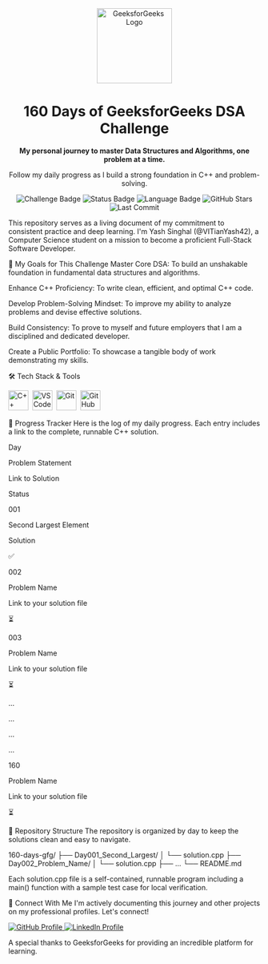 <div align="center">
<img src="https://www.google.com/search?q=https://media.geeksforgeeks.org/gfg-gg-logo.svg" alt="GeeksforGeeks Logo" width="150"/>
<h1 align="center">160 Days of GeeksforGeeks DSA Challenge</h1>
<p align="center">
<strong>My personal journey to master Data Structures and Algorithms, one problem at a time.</strong>
</p>
<p align="center">
Follow my daily progress as I build a strong foundation in C++ and problem-solving.
</p>
</div>

<p align="center">
<!-- Status Badges -->
<img src="https://www.google.com/search?q=https://img.shields.io/badge/Challenge-160--Days--GFG-orange%3Fstyle%3Dfor-the-badge" alt="Challenge Badge"/>
<img src="https://www.google.com/search?q=https://img.shields.io/badge/Status-In%2520Progress-yellow%3Fstyle%3Dfor-the-badge" alt="Status Badge"/>
<img src="https://www.google.com/search?q=https://img.shields.io/badge/Language-C%252B%252B-blue%3Fstyle%3Dfor-the-badge%26logo%3Dcplusplus%26logoColor%3Dwhite" alt="Language Badge"/>
<!-- GitHub Stats -->
<img src="https://www.google.com/search?q=https://img.shields.io/github/stars/VITianYash42/160-days-gfg%3Fstyle%3Dfor-the-badge%26logo%3Dgithub%26label%3DStars" alt="GitHub Stars"/>
<img src="https://www.google.com/search?q=https://img.shields.io/github/last-commit/VITianYash42/160-days-gfg%3Fstyle%3Dfor-the-badge%26logo%3Dgithub%26label%3DLast%2520Commit" alt="Last Commit"/>
</p>

This repository serves as a living document of my commitment to consistent practice and deep learning. I'm Yash Singhal (@VITianYash42), a Computer Science student on a mission to become a proficient Full-Stack Software Developer.

🎯 My Goals for This Challenge
Master Core DSA: To build an unshakable foundation in fundamental data structures and algorithms.

Enhance C++ Proficiency: To write clean, efficient, and optimal C++ code.

Develop Problem-Solving Mindset: To improve my ability to analyze problems and devise effective solutions.

Build Consistency: To prove to myself and future employers that I am a disciplined and dedicated developer.

Create a Public Portfolio: To showcase a tangible body of work demonstrating my skills.

🛠️ Tech Stack & Tools
<p align="left">
<img src="https://www.google.com/search?q=https://raw.githubusercontent.com/devicons/devicon/master/icons/cplusplus/cplusplus-original.svg" alt="C++" width="40" height="40"/>&nbsp;
<img src="https://www.google.com/search?q=https://raw.githubusercontent.com/devicons/devicon/master/icons/vscode/vscode-original.svg" alt="VS Code" width="40" height="40"/>&nbsp;
<img src="https://www.google.com/search?q=https://raw.githubusercontent.com/devicons/devicon/master/icons/git/git-original.svg" alt="Git" width="40" height="40"/>&nbsp;
<img src="https://www.google.com/search?q=https://raw.githubusercontent.com/devicons/devicon/master/icons/github/github-original.svg" alt="GitHub" width="40" height="40"/>&nbsp;
</p>

🚀 Progress Tracker
Here is the log of my daily progress. Each entry includes a link to the complete, runnable C++ solution.

<!--
INSTRUCTIONS FOR YASH:

For each new day, add a new row to this table.

Create a folder for the day (e.g., Day001_Second_Largest).

Place your solution.cpp file inside that folder.

Update the Link to Solution path to point to your new file.

Change the Status to ✅ when done!
-->

Day

Problem Statement

Link to Solution

Status

001

Second Largest Element

Solution

✅

002

Problem Name

Link to your solution file

⏳

003

Problem Name

Link to your solution file

⏳

...

...

...

...

160

Problem Name

Link to your solution file

⏳

📂 Repository Structure
The repository is organized by day to keep the solutions clean and easy to navigate.

160-days-gfg/
├── Day001_Second_Largest/
│   └── solution.cpp
├── Day002_Problem_Name/
│   └── solution.cpp
├── ...
└── README.md

Each solution.cpp file is a self-contained, runnable program including a main() function with a sample test case for local verification.

🤝 Connect With Me
I'm actively documenting this journey and other projects on my professional profiles. Let's connect!

<p>
<a href="https://www.google.com/search?q=https://github.com/VITianYash42" target="_blank">
<img src="https://www.google.com/search?q=https://img.shields.io/badge/GitHub-181717%3Fstyle%3Dfor-the-badge%26logo%3Dgithub%26logoColor%3Dwhite" alt="GitHub Profile"/>
</a>
<a href="<!-- YOUR LINKEDIN PROFILE URL HERE -->" target="_blank">
<img src="https://www.google.com/search?q=https://img.shields.io/badge/LinkedIn-0A66C2%3Fstyle%3Dfor-the-badge%26logo%3Dlinkedin%26logoColor%3Dwhite" alt="LinkedIn Profile"/>
</a>
</p>

A special thanks to GeeksforGeeks for providing an incredible platform for learning.
